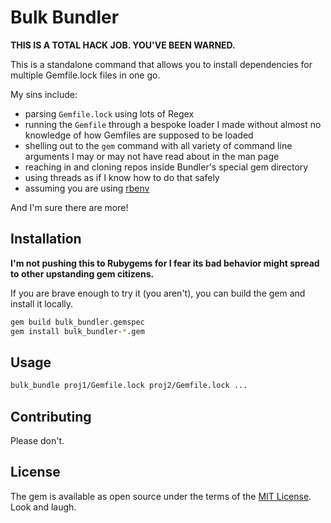 # Bulk Bundler

**THIS IS A TOTAL HACK JOB. YOU'VE BEEN WARNED.**

This is a standalone command that allows you to install dependencies for multiple Gemfile.lock files in one go.

My sins include:

- parsing `Gemfile.lock` using lots of Regex
- running the `Gemfile` through a bespoke loader I made without almost no knowledge of how Gemfiles are supposed to be loaded
- shelling out to the `gem` command with all variety of command line arguments I may or may not have read about in the man page
- reaching in and cloning repos inside Bundler's special gem directory
- using threads as if I know how to do that safely
- assuming you are using [rbenv](https://github.com/rbenv/rbenv)

And I'm sure there are more!

## Installation

**I'm not pushing this to Rubygems for I fear its bad behavior might spread to other upstanding gem citizens.**

If you are brave enough to try it (you aren't), you can build the gem and install it locally.

```sh
gem build bulk_bundler.gemspec
gem install bulk_bundler-*.gem
```

## Usage

```sh
bulk_bundle proj1/Gemfile.lock proj2/Gemfile.lock ...
```

## Contributing

Please don't.

## License

The gem is available as open source under the terms of the [MIT License](https://opensource.org/licenses/MIT). Look and laugh.
